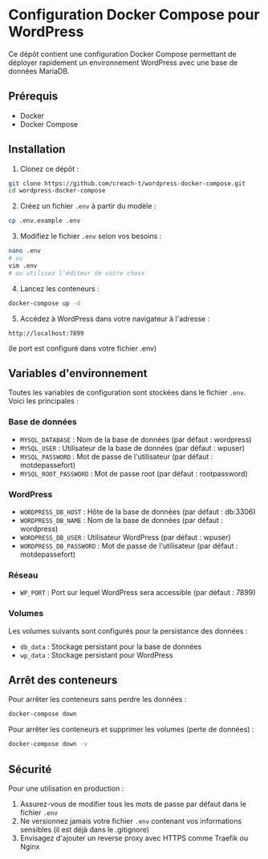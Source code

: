 # Configuration Docker Compose pour WordPress

Ce dépôt contient une configuration Docker Compose permettant de déployer rapidement un environnement WordPress avec une base de données MariaDB.

## Prérequis

- Docker
- Docker Compose

## Installation

1. Clonez ce dépôt :
```bash
git clone https://github.com/creach-t/wordpress-docker-compose.git
cd wordpress-docker-compose
```

2. Créez un fichier `.env` à partir du modèle :
```bash
cp .env.example .env
```

3. Modifiez le fichier `.env` selon vos besoins :
```bash
nano .env
# ou
vim .env
# ou utilisez l'éditeur de votre choix
```

4. Lancez les conteneurs :
```bash
docker-compose up -d
```

5. Accédez à WordPress dans votre navigateur à l'adresse :
```
http://localhost:7899
```
(le port est configuré dans votre fichier .env)

## Variables d'environnement

Toutes les variables de configuration sont stockées dans le fichier `.env`. Voici les principales :

### Base de données
- `MYSQL_DATABASE` : Nom de la base de données (par défaut : wordpress)
- `MYSQL_USER` : Utilisateur de la base de données (par défaut : wpuser)
- `MYSQL_PASSWORD` : Mot de passe de l'utilisateur (par défaut : motdepassefort)
- `MYSQL_ROOT_PASSWORD` : Mot de passe root (par défaut : rootpassword)

### WordPress
- `WORDPRESS_DB_HOST` : Hôte de la base de données (par défaut : db:3306)
- `WORDPRESS_DB_NAME` : Nom de la base de données (par défaut : wordpress)
- `WORDPRESS_DB_USER` : Utilisateur WordPress (par défaut : wpuser)
- `WORDPRESS_DB_PASSWORD` : Mot de passe de l'utilisateur (par défaut : motdepassefort)

### Réseau
- `WP_PORT` : Port sur lequel WordPress sera accessible (par défaut : 7899)

### Volumes
Les volumes suivants sont configurés pour la persistance des données :
- `db_data` : Stockage persistant pour la base de données
- `wp_data` : Stockage persistant pour WordPress

## Arrêt des conteneurs

Pour arrêter les conteneurs sans perdre les données :
```bash
docker-compose down
```

Pour arrêter les conteneurs et supprimer les volumes (perte de données) :
```bash
docker-compose down -v
```

## Sécurité

Pour une utilisation en production :
1. Assurez-vous de modifier tous les mots de passe par défaut dans le fichier `.env`
2. Ne versionnez jamais votre fichier `.env` contenant vos informations sensibles (il est déjà dans le .gitignore)
3. Envisagez d'ajouter un reverse proxy avec HTTPS comme Traefik ou Nginx
